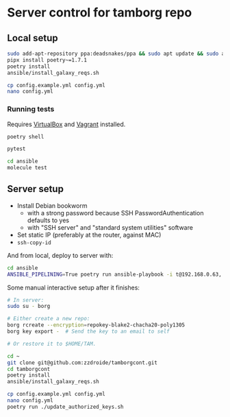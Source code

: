 # Server control for tamborg repo

## Local setup
```sh
sudo add-apt-repository ppa:deadsnakes/ppa && sudo apt update && sudo apt install python3.12
pipx install poetry~=1.7.1
poetry install
ansible/install_galaxy_reqs.sh

cp config.example.yml config.yml
nano config.yml
```

### Running tests

Requires [VirtualBox](https://www.virtualbox.org/wiki/Linux_Downloads#Debian-basedLinuxdistributions) and [Vagrant](https://developer.hashicorp.com/vagrant/install?product_intent=vagrant#Linux) installed.

```sh
poetry shell

pytest

cd ansible
molecule test
```

## Server setup

- Install Debian bookworm
  - with a strong password because SSH PasswordAuthentication defaults to yes
  - with "SSH server" and "standard system utilities" software
- Set static IP (preferably at the router, against MAC)
- `ssh-copy-id`

And from local, deploy to server with:
```sh
cd ansible
ANSIBLE_PIPELINING=True poetry run ansible-playbook -i t@192.168.0.63, -l t@192.168.0.63 --ask-become-pass playbooks/deploy.yml
```

Some manual interactive setup after it finishes:
```sh
# In server:
sudo su - borg

# Either create a new repo:
borg rcreate --encryption=repokey-blake2-chacha20-poly1305
borg key export -  # Send the key to an email to self

# Or restore it to $HOME/TAM.

cd ~
git clone git@github.com:zzdroide/tamborgcont.git
cd tamborgcont
poetry install
ansible/install_galaxy_reqs.sh

cp config.example.yml config.yml
nano config.yml
poetry run ./update_authorized_keys.sh
```
